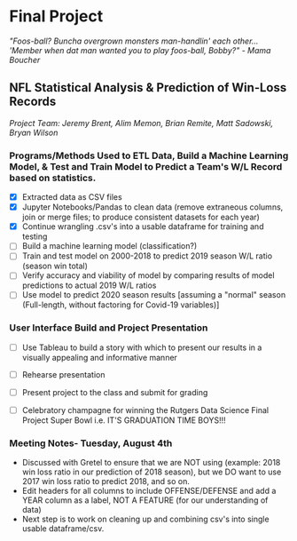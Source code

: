 # Final Project

*"Foos-ball? Buncha overgrown monsters man-handlin' each other... 'Member when dat man wanted you to play foos-ball, Bobby?" - Mama Boucher*

## NFL Statistical Analysis & Prediction of Win-Loss Records 

*Project Team: Jeremy Brent, Alim Memon, Brian Remite, Matt Sadowski, Bryan Wilson*

### Programs/Methods Used to ETL Data, Build a Machine Learning Model, & Test and Train Model to Predict a Team's W/L Record based on statistics.
- [x] Extracted data as CSV files
- [x] Jupyter Notebooks/Pandas to clean data (remove extraneous columns, join or merge files; to produce consistent datasets for each year)
- [x] Continue wrangling .csv's into a usable dataframe for training and testing
- [ ] Build a machine learning model (classification?)
- [ ] Train and test model on 2000-2018 to predict 2019 season W/L ratio (season win total)
- [ ] Verify accuracy and viability of model by comparing results of model predictions to actual 2019 W/L ratios
- [ ] Use model to predict 2020 season results [assuming a "normal" season (Full-length, without factoring for Covid-19 variables)]

### User Interface Build and Project Presentation
- [ ] Use Tableau to build a story with which to present our results in a visually appealing and informative manner
- [ ] Rehearse presentation
- [ ] Present project to the class and submit for grading
- [ ] Celebratory champagne for winning the Rutgers Data Science Final Project Super Bowl i.e. IT'S GRADUATION TIME BOYS!!!


### Meeting Notes- Tuesday, August 4th
* Discussed with Gretel to ensure that we are NOT using (example: 2018 win loss ratio in our prediction of 2018 season), but we DO want to use 2017 win loss ratio to predict 2018, and so on.  
* Edit headers for all columns to include OFFENSE/DEFENSE and add a YEAR column as a label, NOT A FEATURE (for our understanding of data)
* Next step is to work on cleaning up and combining csv's into single usable dataframe/csv. 
